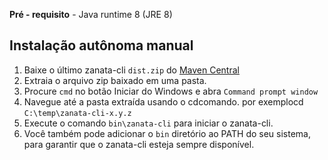 **Pré - requisito** - Java runtime 8 (JRE 8)

## Instalação autônoma manual
1. Baixe o último zanata-cli `dist.zip` do [Maven Central](https://search.maven.org/#search%7Cga%7C1%7Cg%3Aorg.zanata%20a%3Azanata-cli)
1. Extraia o arquivo zip baixado em uma pasta.
1. Procure `cmd` no botão Iniciar do Windows e abra `Command prompt window`
1. Navegue até a pasta extraída usando o cdcomando. por exemplocd `C:\temp\zanata-cli-x.y.z`
1. Execute o comando `bin\zanata-cli` para iniciar o zanata-cli.
1. Você também pode adicionar o `bin` diretório ao PATH do seu sistema, para garantir que o zanata-cli esteja sempre disponível.